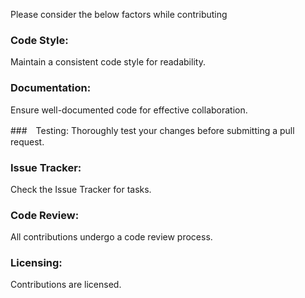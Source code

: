 Please consider the below factors while contributing

### Code Style:
Maintain a consistent code style for readability.

### Documentation:
Ensure well-documented code for effective collaboration.

###　Testing:
Thoroughly test your changes before submitting a pull request.

### Issue Tracker:
Check the Issue Tracker for tasks.

### Code Review:
All contributions undergo a code review process.

### Licensing:
Contributions are licensed.
